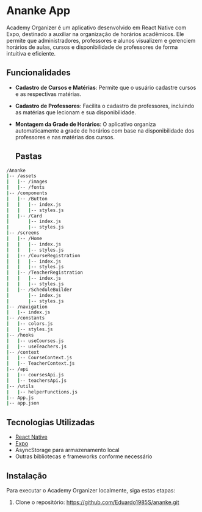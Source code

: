 # Ananke App

Academy Organizer é um aplicativo desenvolvido em React Native com Expo, destinado a auxiliar na organização de horários acadêmicos. Ele permite que administradores, professores e alunos visualizem e gerenciem horários de aulas, cursos e disponibilidade de professores de forma intuitiva e eficiente.

## Funcionalidades

- **Cadastro de Cursos e Matérias**: Permite que o usuário cadastre cursos e as respectivas matérias.
- **Cadastro de Professores**: Facilita o cadastro de professores, incluindo as matérias que lecionam e sua disponibilidade.
- **Montagem da Grade de Horários**: O aplicativo organiza automaticamente a grade de horários com base na disponibilidade dos professores e nas matérias dos cursos.

  ## Pastas
```bash
/Ananke
|-- /assets
|   |-- /images
|   |-- /fonts
|-- /components
|   |-- /Button
|   |   |-- index.js
|   |   |-- styles.js
|   |-- /Card
|       |-- index.js
|       |-- styles.js
|-- /screens
|   |-- /Home
|   |   |-- index.js
|   |   |-- styles.js
|   |-- /CourseRegistration
|   |   |-- index.js
|   |   |-- styles.js
|   |-- /TeacherRegistration
|   |   |-- index.js
|   |   |-- styles.js
|   |-- /ScheduleBuilder
|       |-- index.js
|       |-- styles.js
|-- /navigation
|   |-- index.js
|-- /constants
|   |-- colors.js
|   |-- styles.js
|-- /hooks
|   |-- useCourses.js
|   |-- useTeachers.js
|-- /context
|   |-- CourseContext.js
|   |-- TeacherContext.js
|-- /api
|   |-- coursesApi.js
|   |-- teachersApi.js
|-- /utils
|   |-- helperFunctions.js
|-- App.js
|-- app.json
  ```

## Tecnologias Utilizadas

- [React Native](https://reactnative.dev/)
- [Expo](https://expo.io/)
- AsyncStorage para armazenamento local
- Outras bibliotecas e frameworks conforme necessário

## Instalação

Para executar o Academy Organizer localmente, siga estas etapas:

1. Clone o repositório: https://github.com/Eduardo1985S/ananke.git

